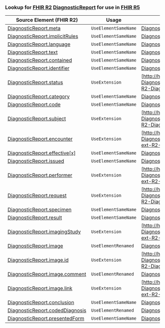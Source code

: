 ### Lookup for [FHIR R2](https://hl7.org/fhir/DSTU2/) [DiagnosticReport](https://hl7.org/fhir/DSTU2/DiagnosticReport.html) for use in [FHIR R5](https://hl7.org/fhir/R5/)

| Source Element (FHIR R2) | Usage | Target |
| -------------- | ----- | ------ |
| [DiagnosticReport.meta](https://hl7.org/fhir/DSTU2/DiagnosticReport.html#resource) | `UseElementSameName` | [DiagnosticReport.meta](https://hl7.org/fhir/R5/DiagnosticReport.html#resource) |
| [DiagnosticReport.implicitRules](https://hl7.org/fhir/DSTU2/DiagnosticReport.html#resource) | `UseElementSameName` | [DiagnosticReport.implicitRules](https://hl7.org/fhir/R5/DiagnosticReport.html#resource) |
| [DiagnosticReport.language](https://hl7.org/fhir/DSTU2/DiagnosticReport.html#resource) | `UseElementSameName` | [DiagnosticReport.language](https://hl7.org/fhir/R5/DiagnosticReport.html#resource) |
| [DiagnosticReport.text](https://hl7.org/fhir/DSTU2/DiagnosticReport.html#resource) | `UseElementSameName` | [DiagnosticReport.text](https://hl7.org/fhir/R5/DiagnosticReport.html#resource) |
| [DiagnosticReport.contained](https://hl7.org/fhir/DSTU2/DiagnosticReport.html#resource) | `UseElementSameName` | [DiagnosticReport.contained](https://hl7.org/fhir/R5/DiagnosticReport.html#resource) |
| [DiagnosticReport.identifier](https://hl7.org/fhir/DSTU2/DiagnosticReport.html#resource) | `UseElementSameName` | [DiagnosticReport.identifier](https://hl7.org/fhir/R5/DiagnosticReport.html#resource) |
| [DiagnosticReport.status](https://hl7.org/fhir/DSTU2/DiagnosticReport.html#resource) | `UseExtension` | [http://hl7.org/fhir/1.0/StructureDefinition/extension-DiagnosticReport.status](StructureDefinition-ext-R2-DiagnosticReport.status.html) |
| [DiagnosticReport.category](https://hl7.org/fhir/DSTU2/DiagnosticReport.html#resource) | `UseElementSameName` | [DiagnosticReport.category](https://hl7.org/fhir/R5/DiagnosticReport.html#resource) |
| [DiagnosticReport.code](https://hl7.org/fhir/DSTU2/DiagnosticReport.html#resource) | `UseElementSameName` | [DiagnosticReport.code](https://hl7.org/fhir/R5/DiagnosticReport.html#resource) |
| [DiagnosticReport.subject](https://hl7.org/fhir/DSTU2/DiagnosticReport.html#resource) | `UseExtension` | [http://hl7.org/fhir/1.0/StructureDefinition/extension-DiagnosticReport.subject](StructureDefinition-ext-R2-DiagnosticReport.subject.html) |
| [DiagnosticReport.encounter](https://hl7.org/fhir/DSTU2/DiagnosticReport.html#resource) | `UseExtension` | [http://hl7.org/fhir/1.0/StructureDefinition/extension-DiagnosticReport.encounter](StructureDefinition-ext-R2-DiagnosticReport.encounter.html) |
| [DiagnosticReport.effective[x]](https://hl7.org/fhir/DSTU2/DiagnosticReport.html#resource) | `UseElementSameName` | [DiagnosticReport.effective[x]](https://hl7.org/fhir/R5/DiagnosticReport.html#resource) |
| [DiagnosticReport.issued](https://hl7.org/fhir/DSTU2/DiagnosticReport.html#resource) | `UseElementSameName` | [DiagnosticReport.issued](https://hl7.org/fhir/R5/DiagnosticReport.html#resource) |
| [DiagnosticReport.performer](https://hl7.org/fhir/DSTU2/DiagnosticReport.html#resource) | `UseExtension` | [http://hl7.org/fhir/1.0/StructureDefinition/extension-DiagnosticReport.performer](StructureDefinition-ext-R2-DiagnosticReport.performer.html) |
| [DiagnosticReport.request](https://hl7.org/fhir/DSTU2/DiagnosticReport.html#resource) | `UseExtension` | [http://hl7.org/fhir/1.0/StructureDefinition/extension-DiagnosticReport.request](StructureDefinition-ext-R2-DiagnosticReport.request.html) |
| [DiagnosticReport.specimen](https://hl7.org/fhir/DSTU2/DiagnosticReport.html#resource) | `UseElementSameName` | [DiagnosticReport.specimen](https://hl7.org/fhir/R5/DiagnosticReport.html#resource) |
| [DiagnosticReport.result](https://hl7.org/fhir/DSTU2/DiagnosticReport.html#resource) | `UseElementSameName` | [DiagnosticReport.result](https://hl7.org/fhir/R5/DiagnosticReport.html#resource) |
| [DiagnosticReport.imagingStudy](https://hl7.org/fhir/DSTU2/DiagnosticReport.html#resource) | `UseExtension` | [http://hl7.org/fhir/1.0/StructureDefinition/extension-DiagnosticReport.imagingStudy](StructureDefinition-ext-R2-DiagnosticReport.imagingStudy.html) |
| [DiagnosticReport.image](https://hl7.org/fhir/DSTU2/DiagnosticReport.html#resource) | `UseElementRenamed` | [DiagnosticReport.media](https://hl7.org/fhir/R5/DiagnosticReport.html#resource) |
| [DiagnosticReport.image.id](https://hl7.org/fhir/DSTU2/DiagnosticReport.html#resource) | `UseExtension` | [http://hl7.org/fhir/1.0/StructureDefinition/extension-DiagnosticReport.image.id](StructureDefinition-ext-R2-DiagnosticReport.im.id.html) |
| [DiagnosticReport.image.comment](https://hl7.org/fhir/DSTU2/DiagnosticReport.html#resource) | `UseElementRenamed` | [DiagnosticReport.media.comment](https://hl7.org/fhir/R5/DiagnosticReport.html#resource) |
| [DiagnosticReport.image.link](https://hl7.org/fhir/DSTU2/DiagnosticReport.html#resource) | `UseExtension` | [http://hl7.org/fhir/1.0/StructureDefinition/extension-DiagnosticReport.image.link](StructureDefinition-ext-R2-DiagnosticReport.im.link.html) |
| [DiagnosticReport.conclusion](https://hl7.org/fhir/DSTU2/DiagnosticReport.html#resource) | `UseElementSameName` | [DiagnosticReport.conclusion](https://hl7.org/fhir/R5/DiagnosticReport.html#resource) |
| [DiagnosticReport.codedDiagnosis](https://hl7.org/fhir/DSTU2/DiagnosticReport.html#resource) | `UseElementRenamed` | [DiagnosticReport.conclusionCode](https://hl7.org/fhir/R5/DiagnosticReport.html#resource) |
| [DiagnosticReport.presentedForm](https://hl7.org/fhir/DSTU2/DiagnosticReport.html#resource) | `UseElementSameName` | [DiagnosticReport.presentedForm](https://hl7.org/fhir/R5/DiagnosticReport.html#resource) |
